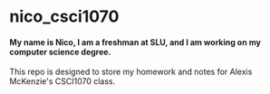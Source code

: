 # nico_csci1070
#### My name is Nico, I am a freshman at SLU, and I am working on my computer science degree.
<p>This repo is designed to store my homework and notes for Alexis McKenzie's CSCI1070 class.</p>